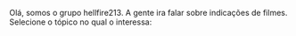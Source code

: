 Olá, somos o grupo hellfire213.
A gente ira falar sobre indicações de filmes.
Selecione o tópico no qual o interessa:
<!---
hellfire213/hellfire213 is a ✨ special ✨ repository because its `README.md` (this file) appears on your GitHub profile.
You can click the Preview link to take a look at your changes.
--->
